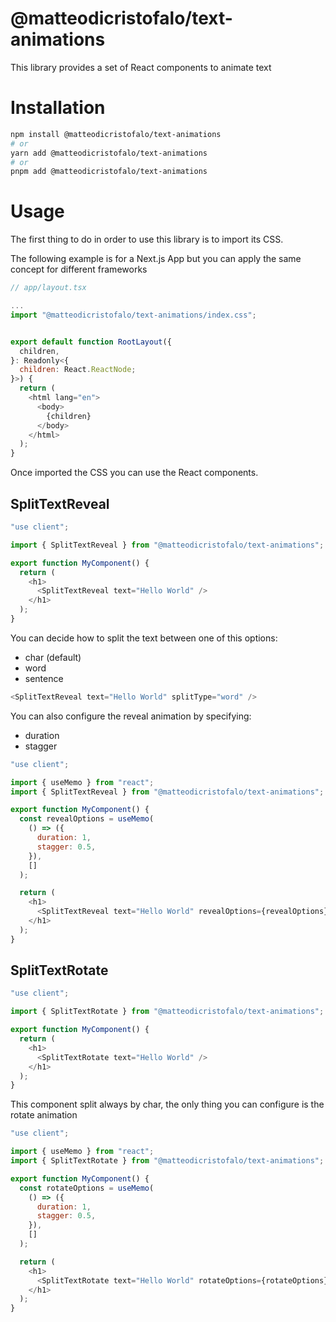 # @matteodicristofalo/text-animations

This library provides a set of React components to animate text

# Installation

```bash
npm install @matteodicristofalo/text-animations
# or
yarn add @matteodicristofalo/text-animations
# or
pnpm add @matteodicristofalo/text-animations
```

# Usage

The first thing to do in order to use this library is to import its CSS.

The following example is for a Next.js App but you can apply the same concept for different frameworks

```js
// app/layout.tsx

...
import "@matteodicristofalo/text-animations/index.css";


export default function RootLayout({
  children,
}: Readonly<{
  children: React.ReactNode;
}>) {
  return (
    <html lang="en">
      <body>
        {children}
      </body>
    </html>
  );
}
```

Once imported the CSS you can use the React components.

## SplitTextReveal

```js
"use client";

import { SplitTextReveal } from "@matteodicristofalo/text-animations";

export function MyComponent() {
  return (
    <h1>
      <SplitTextReveal text="Hello World" />
    </h1>
  );
}
```

You can decide how to split the text between one of this options:

- char (default)
- word
- sentence

```js
<SplitTextReveal text="Hello World" splitType="word" />
```

You can also configure the reveal animation by specifying:

- duration
- stagger

```js
"use client";

import { useMemo } from "react";
import { SplitTextReveal } from "@matteodicristofalo/text-animations";

export function MyComponent() {
  const revealOptions = useMemo(
    () => ({
      duration: 1,
      stagger: 0.5,
    }),
    []
  );

  return (
    <h1>
      <SplitTextReveal text="Hello World" revealOptions={revealOptions} />
    </h1>
  );
}
```

## SplitTextRotate

```js
"use client";

import { SplitTextRotate } from "@matteodicristofalo/text-animations";

export function MyComponent() {
  return (
    <h1>
      <SplitTextRotate text="Hello World" />
    </h1>
  );
}
```

This component split always by char, the only thing you can configure is the rotate animation

```js
"use client";

import { useMemo } from "react";
import { SplitTextRotate } from "@matteodicristofalo/text-animations";

export function MyComponent() {
  const rotateOptions = useMemo(
    () => ({
      duration: 1,
      stagger: 0.5,
    }),
    []
  );

  return (
    <h1>
      <SplitTextRotate text="Hello World" rotateOptions={rotateOptions} />
    </h1>
  );
}
```
